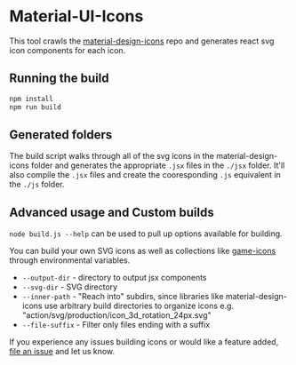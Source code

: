 # Material-UI-Icons

This tool crawls the [material-design-icons](https://github.com/google/material-design-icons) repo
and generates react svg icon components for each icon.

## Running the build
```sh
npm install
npm run build
```

## Generated folders
The build script walks through all of the svg icons in the material-design-icons folder and generates the appropriate
`.jsx` files in the `./jsx` folder. It'll also compile the `.jsx` files and create the cooresponding `.js` equivalent
in the `./js` folder.

## Advanced usage and Custom builds

`node build.js --help` can be used to pull up options available for building.

You can build your own SVG icons as well as collections like [game-icons](http://game-icons.net/) through environmental variables.

* `--output-dir` - directory to output jsx components
* `--svg-dir` - SVG directory
* `--inner-path` - "Reach into" subdirs, since libraries like material-design-icons
  use arbitrary build directories to organize icons
  e.g. "action/svg/production/icon_3d_rotation_24px.svg"
* `--file-suffix` - Filter only files ending with a suffix

If you experience any issues building icons or would like a feature added,
[file an issue](https://github.com/callemall/material-ui/issues) and let us
know.
